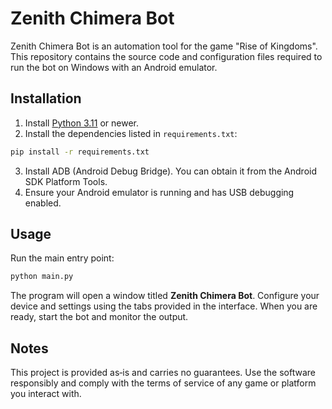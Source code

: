 # Zenith Chimera Bot

Zenith Chimera Bot is an automation tool for the game "Rise of Kingdoms". This repository contains the source code and configuration files required to run the bot on Windows with an Android emulator.

## Installation

1. Install [Python 3.11](https://www.python.org/) or newer.
2. Install the dependencies listed in `requirements.txt`:

```bash
pip install -r requirements.txt
```

3. Install ADB (Android Debug Bridge). You can obtain it from the Android SDK Platform Tools.
4. Ensure your Android emulator is running and has USB debugging enabled.

## Usage

Run the main entry point:

```bash
python main.py
```

The program will open a window titled **Zenith Chimera Bot**. Configure your device and settings using the tabs provided in the interface. When you are ready, start the bot and monitor the output.

## Notes

This project is provided as‑is and carries no guarantees. Use the software responsibly and comply with the terms of service of any game or platform you interact with.
